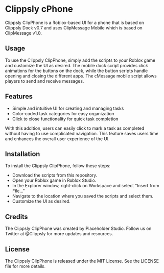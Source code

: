 # Clippsly cPhone
Clippsly ClipPhone is a Roblox-based UI for a phone that is based on Clippsly Dock v0.7 and uses ClipMessage Mobile which is based on ClipMessage v1.0.

## Usage
To use the Clippsly ClipPhone, simply add the scripts to your Roblox game and customize the UI as desired. The mobile dock script provides click animations for the buttons on the dock, while the button scripts handle opening and closing the different apps. The cMessage mobile script allows players to send and receive messages.

## Features
- Simple and intuitive UI for creating and managing tasks
- Color-coded task categories for easy organization
- Click to close functionality for quick task completion

With this addition, users can easily click to mark a task as completed without having to use complicated navigation. This feature saves users time and enhances the overall user experience of the UI.

## Installation
To install the Clippsly ClipPhone, follow these steps:

- Download the scripts from this repository.
- Open your Roblox game in Roblox Studio.
- In the Explorer window, right-click on Workspace and select "Insert from File..."
- Navigate to the location where you saved the scripts and select them.
- Customize the UI as desired.

## Credits
The Clippsly ClipPhone was created by Placeholder Studio. Follow us on Twitter at @Clippsly for more updates and resources.

## License
The Clippsly ClipPhone is released under the MIT License. See the LICENSE file for more details.
